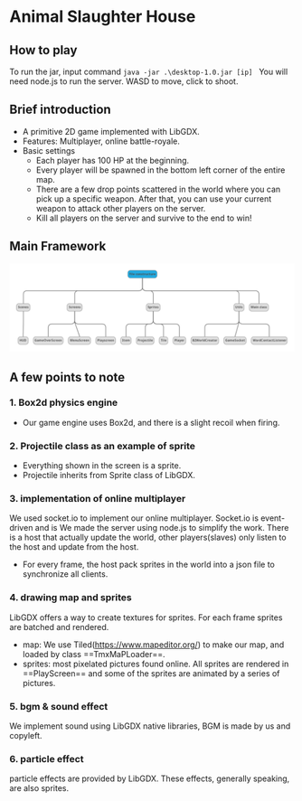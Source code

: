 # Animal Slaughter House

## How to play
To run the jar, input command
``java -jar .\desktop-1.0.jar [ip] ``
You will need node.js to run the server.
WASD to move, click to shoot.

## Brief introduction

- A primitive 2D game implemented with LibGDX.
- Features: Multiplayer, online battle-royale.
- Basic settings
    - Each player has 100 HP at the beginning.
    - Every player will be spawned in the bottom left corner of the entire map.
    - There are a few drop points scattered in the world where you can pick up a specific weapon. After that, you can use your current weapon to attack other players on the server.
    - Kill all players on the server and survive to the end to win!

## Main Framework

![framework2](framework2.png)

## A few points to note
### 1. Box2d physics engine
- Our game engine uses Box2d, and there is a slight recoil when firing.

### 2. Projectile class as an example of sprite

- Everything shown in the screen is a sprite.
- Projectile inherits from Sprite class of LibGDX.

### 3. implementation of online multiplayer
We used socket.io to implement our online multiplayer.
Socket.io is event-driven and is 
We made the server using node.js to simplify the work.
There is a host that actually update the world,
other players(slaves) only listen to the host and update
from the host.
- For every frame, the host pack sprites in the world into 
a json file to synchronize all clients.

### 4. drawing map and sprites
LibGDX offers a way to create textures for sprites.
For each frame sprites are batched and rendered.
- map: We use Tiled(https://www.mapeditor.org/)  to make our map,
  and loaded by class ==TmxMaPLoader==.
- sprites: most pixelated pictures found online. 
  All sprites are rendered in ==PlayScreen== and some of the sprites are animated by a series of pictures.
### 5. bgm & sound effect
We implement sound using LibGDX native libraries,
BGM is made by us and copyleft.

### 6. particle effect
particle effects are provided by LibGDX.
These effects, generally speaking, are also sprites.
